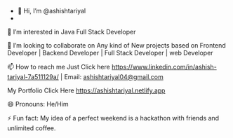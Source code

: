 - 👋 Hi, I’m @ashishtariyal
- 
👀 I’m interested in Java Full Stack Developer

💞️ I’m looking to collaborate on Any kind of New projects based on Frontend Developer | Backend Developer | Full Stack Developer | web Developer

📫 How to reach me Just Click here https://www.linkedin.com/in/ashish-tariyal-7a511129a/ | Email: ashishtariyal04@gmail.com

My Portfolio Click Here https://ashishtariyal.netlify.app

😄 Pronouns: He/Him

⚡ Fun fact: My idea of a perfect weekend is a hackathon with friends and unlimited coffee.

<!---
ashishtariyal/ashishtariyal is a ✨ special ✨ repository because its `README.md` (this file) appears on your GitHub profile.
You can click the Preview link to take a look at your changes.
--->
